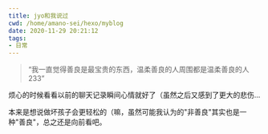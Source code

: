 ```yaml
---
title: jyo和我说过
cwd: /home/amano-sei/hexo/myblog
date: 2020-11-29 20:21:12
tags:
- 日常
---
```


> “我一直觉得善良是最宝贵的东西，温柔善良的人周围都是温柔善良的人233”

烦心的时候看看以前的聊天记录瞬间心情就好了（虽然之后又感到了更大的悲伤...

本来是想说做坏孩子会更轻松的（嘛，虽然可能我认为的"非善良"其实也是一种"善良"，总之还是向前看吧。

